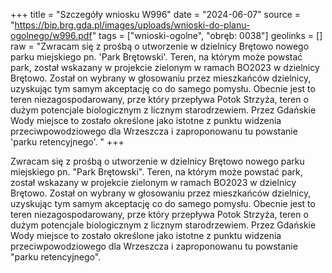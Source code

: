 +++
title = "Szczegóły wniosku W996"
date = "2024-06-07"
source = "https://bip.brg.gda.pl/images/uploads/wnioski-do-planu-ogolnego/w996.pdf"
tags = ["wnioski-ogolne", "obręb: 0038"]
geolinks = []
raw = "Zwracam się z prośbą o utworzenie w dzielnicy Brętowo nowego parku miejskiego pn. 'Park Brętowski'. Teren, na którym może powstać park, został wskazany w projekcie zielonym w ramach BO2023 w dzielnicy Brętowo. Został on wybrany w głosowaniu przez mieszkańców dzielnicy, uzyskując tym samym akceptację co do samego pomysłu. Obecnie jest to teren niezagospodarowany, prze który przepływa Potok Strzyża, teren o dużym potencjale biologicznym z licznym starodrzewiem. Przez Gdańskie Wody miejsce to zostało określone jako istotne z punktu widzenia przeciwpowodziowego dla Wrzeszcza i zaproponowanu tu powstanie 'parku retencyjnego'. "
+++

Zwracam się z prośbą o utworzenie w dzielnicy Brętowo nowego parku miejskiego
pn. "Park Brętowski". Teren, na którym może powstać park, został wskazany w projekcie
zielonym w ramach BO2023 w dzielnicy Brętowo. Został on wybrany w głosowaniu przez
mieszkańców dzielnicy, uzyskując tym samym akceptację co do samego pomysłu. Obecnie jest
to teren niezagospodarowany, prze który przepływa Potok Strzyża, teren o dużym potencjale
biologicznym z licznym starodrzewiem. Przez Gdańskie Wody miejsce to zostało określone jako
istotne z punktu widzenia przeciwpowodziowego dla Wrzeszcza i zaproponowanu tu powstanie
"parku retencyjnego".



